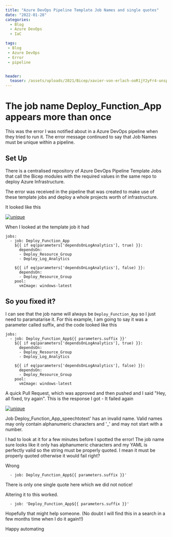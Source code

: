 ```yaml
---
title: "Azure DevOps Pipeline Template Job Names and single quotes"
date: "2022-01-28" 
categories:
  - Blog
  - Azure DevOps
  - IaC

tags:
 - Blog
 - Azure DevOps
 - Error
 - pipeline


header:
  teaser: /assets/uploads/2021/Bicep/xavier-von-erlach-ooR1jY2yFr4-unsplash.jpg
---
```


# The job name Deploy_Function_App appears more than once

This was the error I was notified about in a Azure DevOps pipeline when they tried to run it. The error message continued to say that Job Names must be unique within a pipeline.

## Set Up

There is a centralised repository of Azure DevOps Pipeline Template Jobs that call the Bicep modules with the required values in the same repo to deploy Azure Infrastructure.  
  
The error was received in the pipeline that was created to make use of these template jobs and deploy a whole projects worth of infrastructure.  
  
It looked like this  
  
[![unique](https://blog.robsewell.com/assets/uploads/2022/01/uniquenames.png)](https://blog.robsewell.com/assets/uploads/2022/01/bemoreuniquenames.png)

When I looked at the template job it had

````
jobs:
  - job: Deploy_Function_App
    ${{ if eq(parameters['dependsOnLogAnalytics'], true) }}:
      dependsOn: 
      - Deploy_Resource_Group
      - Deploy_Log_Analytics

    ${{ if eq(parameters['dependsOnLogAnalytics'], false) }}:
      dependsOn: 
      - Deploy_Resource_Group
    pool:
      vmImage: windows-latest
````

## So you fixed it?

I can see that the job name will always be `Deploy_Function_App` so I just need to paramatarise it. For this example, I am going to say it was a parameter called suffix, and the code looked like this

````
jobs:
  - job: Deploy_Function_App${{ parameters.suffix }}'
    ${{ if eq(parameters['dependsOnLogAnalytics'], true) }}:
      dependsOn: 
      - Deploy_Resource_Group
      - Deploy_Log_Analytics

    ${{ if eq(parameters['dependsOnLogAnalytics'], false) }}:
      dependsOn: 
      - Deploy_Resource_Group
    pool:
      vmImage: windows-latest
````

A quick Pull Request, which was approved and then pushed and I said "Hey, all fixed, try again". This is the response I got - It failed again

[![unique](https://blog.robsewell.com/assets/uploads/2022/01/uniquenames.png)](https://blog.robsewell.com/assets/uploads/2022/01/bemoreuniquenames.png)  
  
Job Deploy_Function_App_speechtotext' has an invalid name. Valid names may only contain alphanumeric characters and '_' and may not start with a number.  

I had to look at it for a few minutes before I spotted the error! The job name sure looks like it only has alphanumeric characters and my YAML is perfectly valid so the string must be properly quoted. I mean it must be properly quoted otherwise it would fail right?
  
Wrong  
  
````
  - job: Deploy_Function_App${{ parameters.suffix }}'
````

There is only one single quote here which we did not notice!  

Altering it to this worked.
````
  - job: 'Deploy_Function_App${{ parameters.suffix }}'
````

Hopefully that might help someone. (No doubt I will find this in a search in a few months time when I do it again!!)

Happy automating
